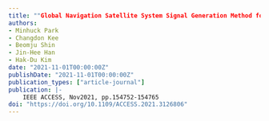 ```yaml
---
title: ""Global Navigation Satellite System Signal Generation Method for Wide Area Protection Against Numerous Unintentional Drones""
authors:
- Minhuck Park
- Changdon Kee
- Beomju Shin
- Jin-Hee Han
- Hak-Du Kim
date: "2021-11-01T00:00:00Z"
publishDate: "2021-11-01T00:00:00Z"
publication_types: ["article-journal"]
publication: |-
    IEEE ACCESS, Nov2021, pp.154752-154765
doi: "https://doi.org/10.1109/ACCESS.2021.3126806"
---
```

